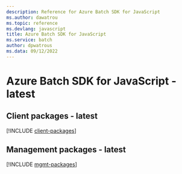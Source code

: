 ```yaml
---
description: Reference for Azure Batch SDK for JavaScript
ms.author: dawatrou
ms.topic: reference
ms.devlang: javascript
title: Azure Batch SDK for JavaScript
ms.service: batch
author: dpwatrous
ms.data: 09/12/2022
---
```

# Azure Batch SDK for JavaScript - latest

## Client packages - latest
[!INCLUDE [client-packages](batch-client-index.md)]
## Management packages - latest
[!INCLUDE [mgmt-packages](batch-mgmt-index.md)]